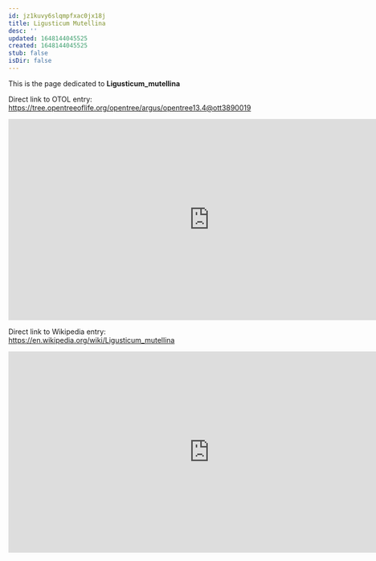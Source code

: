 ```yaml
---
id: jz1kuvy6slqmpfxac0jx18j
title: Ligusticum Mutellina
desc: ''
updated: 1648144045525
created: 1648144045525
stub: false
isDir: false
---
```

This is the page dedicated to **Ligusticum_mutellina**


Direct link to OTOL entry: https://tree.opentreeoflife.org/opentree/argus/opentree13.4@ott3890019



<html>
    <body>
    <iframe src="https://tree.opentreeoflife.org/opentree/argus/opentree13.4@ott3890019"
    width="800" height="400" frameborder="0" allowfullscreen> </iframe>
    </body>
</html>
    


Direct link to Wikipedia entry: https://en.wikipedia.org/wiki/Ligusticum_mutellina



<html>
    <body>
    <iframe src="https://en.wikipedia.org/wiki/Ligusticum_mutellina"
    width="800" height="400" frameborder="0" allowfullscreen> </iframe>
    </body>
</html>
    

